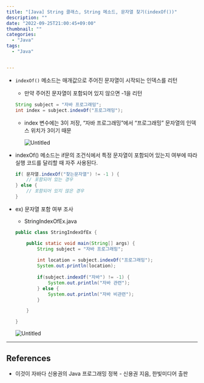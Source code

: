 ```yaml
---
title: "[Java] String 클래스, String 메소드, 문자열 찾기(indexOf())"
description: ""
date: "2022-09-25T21:00:45+09:00"
thumbnail: ""
categories:
  - "Java"
tags:
  - "Java"


---
```

<!--more-->

- `indexOf()` 메소드는 매개값으로 주어진 문자열이 시작되는 인덱스를 리턴
    - 만약 주어진 문자열이 포함되어 있지 않으면 -1을 리턴
    
    ```java
    String subject = "자바 프로그래밍";
    int index = subject.indexOf("프로그래밍");
    ```
    
    - index 변수에는 3이 저장, “자바 프로그래밍”에서 “프로그래밍” 문자열의 인덱스 위치가 3이기 때문
        
        ![Untitled](/images/lang_java/basicAPI/문자열_찾기(indexOf())/Untitled.png)
        
- indexOf() 메소드는 if문의 조건식에서 특정 문자열이 포함되어 있는지 여부에 따라 실행 코드를 달리할 때 자주 사용된다.
    
    ```java
    if( 문자열.indexOf("찾는문자열") != -1 ) {
    	// 포함되어 있는 경우
    } else {
    	// 포함되어 있지 않은 경우
    }
    ```
    
- ex) 문자열 포함 여부 조사
    - StringIndexOfEx.java
    
    ```java
    public class StringIndexOfEx {
    
    	public static void main(String[] args) {
    		String subject = "자바 프로그래밍";
    		
    		int location = subject.indexOf("프로그래밍");
    		System.out.println(location);
    		
    		if(subject.indexOf("자바") != -1) {
    			System.out.println("자바 관련");
    		} else {
    			System.out.println("자바 비관련");
    		}
    
    	}
    
    }
    ```
    
    ![Untitled](/images/lang_java/basicAPI/문자열_찾기(indexOf())/Untitled%201.png)
    

---

## References

- 이것이 자바다 신용권의 Java 프로그래밍 정복 - 신용권 지음, 한빛미디어 출판
